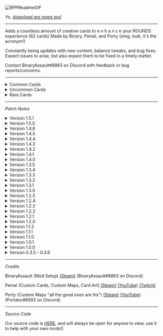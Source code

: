 ![BPPReadmeGIF](https://user-images.githubusercontent.com/62630906/153533143-25b650bc-26af-4d21-8514-7f5bc3e3ea7e.gif)

<i>Yo, [download are maps too!](https://rounds.thunderstore.io/package/BPP_Team/BPP_Maps/)</i>

---

Adds a countless amount of creative cards to e n h a n c e your ROUNDS experience (62 cards) Made by Binary, Penial, and Porty (omg, look, it's the acronym!)

Constantly being updates with new content, balance tweaks, and bug fixes. Expect issues to arise, but also expect them to be fixed in a timely matter.

Contact BinaryAssault#8863 on Discord with feedback or bug reports/concerns.

---

<details>
<summary>Common Cards</summary>
<br>
  
Bank Shot : Bullets will bounce off of surfaces, opening up many trickshot possibilities.
  
Blue Pill : Increases your max health while decreasing your movement speed and damage.
  
Butt Stock : Increases your weapons stability, while reducing your mobility.
  
Dash : Dashes you towards your crosshair when you block.
  
Double Shot : Shoots an extra bullet when you fire your gun.
  
Green Pill : Increases your movement speed while decreasing your max health and damage.
  
Ground Pound : Dashes you downwards when you block, making you extremely sus.
  
Makeshift Full Auto : Greatly increases fire rate, if you are willing to suffer the consequences.
  
Munitions Pack : haha ammo go brrrrrrrrrrrrrrr!
  
Nailgun : Turns your weapon into a nailgun. Very weak, but shoots pretty fast.
  
No Scope : Ballista > DSR 50. fight me bro (this is a Black Ops 2 reference.)
  
Old Fashioned : Bullets that deal more damage, and cause more knockback, while making your weapon fire slower.
  
Overly Confident : Increases your block cooldown for increased mobility.
  
Overly Defensive : Decreases your mobility for a decreased block cooldown.

Purple Pill : Increases your life steal while increasing your block cooldown.
  
Rapid Fire : Increases your weapons rate of fire.
  
Red Pill : Increases your damage while decreasing your movement speed and your max health.
  
Rigged Slippers : These slippers that you found on the black market help you jump very high.

Slugs : Removes the range penalty from any cards you have picked.
  
Sparatic : Gives a random amount of dashing force, which will dash you towards your crosshair.
  
Speed Tape : Decreases your reload speed and increases your attack speed.
  
Steel Ammunition : While the bullets travel faster, they still arch downwards, requiring skill to use properly.

Stimulants : Provides you with very small boosts to anything character related.
  
Surgical Kit : A very shady medical kit that somehow still works. Gives you an extra life.
  
Swift Reactions : Dashes you upwards when you block, allowing for a swift escape.
  
Tactical Gloves : Increases your fire rate and decreases your bullet gravity.
  
Trusty Pan : This world-famous pan can block anything that may be in your way, sometimes, maybe...
  
Weights : Heavier bullets that arch harder, but deal more damage.

White Pill : Decreases your block cooldown while decreasing your health.

Yellow Pill : Increases your attack speed while decreasing your movement speed.
  
---
</details>

<details>
<summary>Uncommon Cards</summary>
<br>
  
Accelerated Back Hopping : I'm a movement player Louis! Dashes you in the oppisite direction of your crosshair when you block.

Ammo Enthusiast : You got some issues my guy...
  
Atomic Ammunition : Slower bullets that deal more damage depending on how much they have travelled and slow their targets.
  
Big Bang : A devistating damage boost, while sacrificing your attack speed.
  
Blood Ammunition : Bullets that take health from others, and it's red so that's pretty cool!
  
Coilgun : Turns your weapon into a 5 round burst.
  
Condensed Ammunition : Bullets will have no spread, but will travel slower and will be heavier.

Counter Intuitive : Trade off almost all of your damage for a better block cooldown.
  
Designated Marksman Rifle : Turns your weapon into a semi-auto rifle that can consistently hit targets from a distance.
  
Enlarged Magazine : Doubles your current ammo count.
  
Gamer Ammunition : Bullets infused with caffine and rainbow GFUEL to crush your opponents with.
  
High Power Scope : High magnification sight that makes targets easier to hit at longer ranges.

Horizon : Flip your characters gravity for a short period of time after blocking.

Hoverboard : Gives you many additional jumps, while giving you a small jump height.
  
P90 : Turns your weapon into a inaccurate, high fire rate bullet hose.

Parry : Doubles your damage for 5 miliseconds after you block.
  
Pump Action : Shoot, slam, and repeat.

Six Shooter : There's a snake in my boot!
  
Splatter : Shoots 10 bullets when you fire your gun, pretty excessive but you can handle it.

---
</details>

<details>
<summary>Rare Cards</summary>
<br>

AA-12 : Turns your weapon into a devestating, full auto shotgun that can chew through health.

Angelic Burst : Turns your weapon into a 15 round burst, how did this happen?

Acsension : Riseeeeeeeeeeee, RISEEEEEEEEEEEEEEEEEEEE!
  
Black Tar Heroin : Absolutely NOTHING could go wrong, right?
  
Dash MK2 : Dashes you towards your crosshair with great strength when you block.

Escapist : Quadruples your movement speed after you block for a short period of time.

Futuristic Magizine : Triples your current ammo count.
  
Intervention : Turns your weapon into a high-caliber sniper rifle.
  
Inversion : Now you can fly, kinda.
  
Minigun : Turns your weapon into a belt-fed machine gun with devestating fire rate.
  
Nuclear : Welcome to the end game...

Stockpile : You will instantly reload your weapon when you are out of ammo.
  
Trusty Pan Ultra Super XL : 30 day satisfaction guarantee, we did not copy down your social security number when you ordered it.
  
---
</details>


---

<i>Patch Notes</i>

<details>
<summary>Version 1.5.1</summary>
<br>

More adjustments to Pill based cards, and the Stimulant card.

Better card art for Pill based cards.

---
</details>

<details>
<summary>Version 1.5.0</summary>
<br>

New Card: Purple Pill

New Card: Slugs

New Card: White Pill

New Card: Yellow Pill

A rework of pill based cards, making them more viable overall.

A buff to Parry that makes it more viable.

A rework of Nailgun to make it usable.

Slight nerf to Angelic Burst.

---
</details>

<details>
<summary>Version 1.4.6</summary>
<br>

Small balance changes and adjustments to card art.

---
</details>

<details>
<summary>Version 1.4.5</summary>
<br>

Small adjustment to certain art for cards.

---
</details>

<details>
<summary>Version 1.4.4</summary>
<br>

A hotfix for magazine-based cards, and horizon's duration.

---
</details>

<details>
<summary>Version 1.4.3</summary>
<br>

New Card: Horizon

New Card: Six Shooter

New Card: Stimulants

All card art has had their background colors dimmed to be more in line with vanilla card art.

Renamed Extended Magazine to Enlarged Magazine to improve compatibility with other mods.

Fixed players turning white when picking a dash-related card.

Parry stat adjustments.

A buff for all pill-related cards.

All gun based card that used max ammo were swapped to a normal ammo count, allowing for you to use other ammo increasing cards with them.

Added card art for any new-ish card missing it.

---
</details>

<details>
<summary>Version 1.4.2</summary>
<br>

New Card: Counter Intuitive

New Card: Stockpile

Dash card rework, now gives slight speed boost after the dash, and a visual indicator when a player does dash.

Escapist and Parry now also have visual indicators, very cool.

Misc stuff for cards and mono behaviors that will make my job a lot easier.
  
---
</details>

<details>
<summary>Version 1.4.1</summary>
<br>

New Card: Parry

Simple Stats have been setup for people using this setting in game.
  
---
</details>

<details>
<summary>Version 1.4.0</summary>
<br>

New Card: Ammo Enthusiast
  
New Card: Angelic Burst

New Card: Futuristic Magazine

Nerfed Ascension, lets see how busted it's still gonna be...

Dash-based cards recieved a slight buff.

Trusty Pan was rebalanced.

Made Inversion somewhat usable now.

Escapist card art was brokey, so me fixey :)

Some more balance changes, as usual.
  
---
</details>

<details>
<summary>Version 1.3.5</summary>
<br>
  
New Card: Escapist

Added art for all the new cards.

Some more balance changes, as usual.
  
---
</details>

<details>
<summary>Version 1.3.4</summary>
<br>
  
New Card: Acsension

New Card: Hoverboard

More rebalancing, mainly around more common cards. The goal of these changes are to make them more viable compared to commons from other popular mods.

A fix for cards that we're supposed to give the player a tighter spread - thanks willuwontu.
  
---
</details>

<details>
<summary>Version 1.3.3</summary>
<br>
  
Small hotfix, adjusting the README and changing the rarity of some cards.
  
---
</details>

<details>
<summary>Version 1.3.2</summary>
<br>
  
New Card: Inversion

Even more card art adjustments.
  
---
</details>

<details>
<summary>Version 1.3.1</summary>
<br>
  
New stuff, yay :)

New Card: Rigged Slippers

New Card: Steel Ammunition

New Card: Surgical Kit

More changes to card art.

A small amount of balancing.
 
---
</details>

<details>
<summary>Version 1.3.0</summary>
<br>

Every single card in BPP now has card art, and a decent chunk of those are animated as well. Some cards we're reworked and some older art was also updated.

New Card: Intervention

Bug fix for the nailgun cards attack speed.
  
---
</details>

<details>
<summary>Version 1.2.5</summary>
<br>

We have added some more card art, while animating some old card art as well.

Did a little bit of balancing too.
  
---
</details>

<details>
<summary>Version 1.2.4</summary>
<br>

Reworked all card art to be more colorful, we are also in the process of animating a lot of them.

Some more balancing is included as well.
  
---
</details>

<details>
<summary>Version 1.2.3</summary>
<br>
  
More balance tweaks, and bug fixes.

23/41 Cards now have card art, it is very barebones and does not look very good right now, but I will make them better with time :)
  
  ---
</details>

<details>
<summary>Version 1.2.2</summary>
<br>
  
More balance tweaks, and bug fixes.

Added the base for card art, will probably be a thing when we have the time to do it.

Literally one peice of card art for the AA-12 card

14 other placeholder card arts (they are extremely tiny and I gotta fix that some other time)
  
  ---
</details>

<details>
<summary>Version 1.2.1</summary>
<br>

Some balance tweaks, and spelling errors being fixed.
  
  ---
</details>

<details>
<summary>Version 1.2.0</summary>
<br>

We have officially split up BPP into two seperate mods, "BPP", and "BPP-Maps." This will make it easier to play with specific content from are pack.

New Card: AA-12 Shotgun

New Card: Coilgun

New Card: Ground Pound

New Card: Gamer Ammunition

New Card: Nailgun

New Card: P90

New Card: Pump Action

New Card: Old Fashioned

New Card: Speed Tape

New Card: Splatter

New Card: Tactical Gloves

More balancing and bug fixes, as usual.
  
  ---
</details>

<details>
<summary>Version 1.1.2</summary>
<br>

Mainly bug fixes, a little bit of balancing as well.
  
  ---
</details>

<details>
<summary>Version 1.1.1</summary>
<br>

Hello again, we decided that some maps needed to go, mainly ones with weird layouts. These were some of are first maps and they definently did not play well. To fill in the removal of them, we created 2 more, but expect more soon™. And as usual, we made some minor balance tweaks, and a small amonunt of bug fixes. 

Removed Map: Dominos

Removed Map: Hills

Removed Map: Labs

Removed Map: Phone

Removed Map: Table

Removed Map: Tunnel

Added Map: Flicker

Added Map: Pickle (the name was Portys idea, it does not have anything to do with pickles sadly.)

New Card: Trusty Pan Ultra Super XL

More balancing and bug fixes, as usual.
  
  ---
</details>

<details>
<summary>Version 1.1.0</summary>
<br>

We did some more stuff, mainly new content and more balancing, which I think is pretty cool.

Readdded most of the removed cards, with new balancing

New Card: Double Shot

New Card: Condensed Shot

New Map: Blocksaw

New Map: Switch

More balancing and bug fixes, should be fine now, hopefully...
  
  ---
</details>


<details>
<summary>Version 1.0.1</summary>
<br>

Yo, I (Penial) caught COVID shortly after we released the mod, and very quickly started recieving feedback. I am now feeling fine and have adjusted many things. There are no new cards or maps, but I have fixed many bugs and made various balance tweaks. I also want to thank Willuwontu for the information about card stats and for their pull requests.

Removed Card: Avid Venter

Removed Card: Big Bang

Removed Card: Intervention

Removed Card: Nuclear

Removed Card: Trusty Pan

Balanced almost every card to be more in-line with other popular packs and vanilla cards, it's not in the best state but it's much better now.
  
  ---
</details>

<details>
<summary>Version 1.0.0</summary>
<br>

Initial release.
  
  ---
</details>

<details>
<summary>Version 0.3.5 - 0.3.6</summary>
<br>

Old beta releases, not really important.
  
  ---
</details>

---

<i>Credits</i>

BinaryAssault (Mod Setup) [(Steam)](https://steamcommunity.com/id/Parlocameon) (BinaryAssault#8863 on Discord)


Penial (Custom Cards, Custom Maps, Card Art) [(Steam)](https://steamcommunity.com/id/penialsteamlol) [(YouTube)](https://www.youtube.com/channel/UC1aCX3i4L6TyEv_rmo_HeRA) [(Twitch)](https://www.twitch.tv/penial_)


Porty (Custom Maps "all the good ones are his") [(Steam)](https://steamcommunity.com/id/portmens) [(YouTube)](https://www.youtube.com/channel/UCpG87Jxxd1DndN-DUjbPa_Q) (Portator#6582 on Discord)

---

<i>Source Code</i>

Our source code is [HERE](https://github.com/ParlocameonTheDev/BPP), and will always be open for anyone to view, use it to help with your own mods!)
